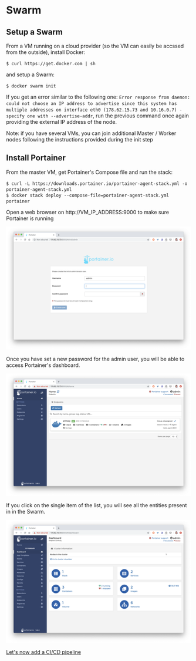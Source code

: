 # Swarm

## Setup a Swarm

From a VM running on a cloud provider (so the VM can easily be accssed from the outside), install Docker:

```
$ curl https://get.docker.com | sh
```

and setup a Swarm:

```
$ docker swarm init
```

If you get an error similar to the following one: ```Error response from daemon: could not choose an IP address to advertise since this system has multiple addresses on interface eth0 (178.62.15.73 and 10.16.0.7) - specify one with --advertise-addr```, run the previous command once again providing the external IP address of the node.

Note: if you have several VMs, you can join additional Master / Worker nodes following the instructions provided during the init step

## Install Portainer

From the master VM, get Portainer's Compose file and run the stack:

```
$ curl -L https://downloads.portainer.io/portainer-agent-stack.yml -o portainer-agent-stack.yml
$ docker stack deploy --compose-file=portainer-agent-stack.yml portainer
```

Open a web browser on http://VM_IP_ADDRESS:9000 to make sure Portainer is running

![Portainer](./images/portainer-1.png)

Once you have set a new password for the admin user, you will be able to access Portainer's dashboard.

![Portainer](./images/portainer-2.png)

If you click on the single item of the list, you will see all the entities present in in the Swarm.

![Portainer](./images/portainer-3.png)

[Let's now add a CI/CD pipeline](../05-CICD)
